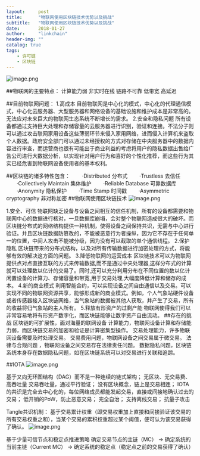 ```yaml
---
layout:     post
title:      "物联网使用区块链技术优势以及挑战"
subtitle:   "物联网使用区块链技术优势以及挑战"
date:       2018-01-27
author:     "linkchain"
header-img: ""
catalog: true
tags:
    - 许可链
    - 区块链
---
```

![image.png](http://upload-images.jianshu.io/upload_images/3959874-762359a1ffd33873.png?imageMogr2/auto-orient/strip%7CimageView2/2/w/1240)

##物联网的主要特点：
计算能力弱
非实时在线
链路不可靠
低带宽
高延迟

##目前物联网问题：
1.高成本 
    目前物联网是中心化的模式，中心化的代理通信模式，中心化云服务器、大型服务器和网络设备的基础设施和维护成本是非常高的。无法应对未来巨大的物联网生态系统不断增长的需求。
2.安全和隐私问题
    所有设备都通过支持巨大处理和存储容量的云服务器进行识别，验证和连接。不法分子则可以通过攻击联网家用设备这些薄弱环节来侵入家用网络，进而侵入计算机来盗取个人数据。政府安全部门可以通过未经授权的方式对存储在中央服务器中的数据内容进行审查，而运营商也很有可能出于商业利益的考虑将用户的隐私数据出售给广告公司进行大数据分析，以实现针对用户行为和喜好的个性化推荐，而这些行为其实已经危害到物联网设备使用者的基本权利。

##区块链的诸多特性包含：
　　·Distributed 分布式
　　·Trustless 去信任
　　·Collectively Maintain 集体维护
　　·Reliable Database 可靠数据库
　　·Anonymity 隐私保护
　　·Time Stamp 时间戳
　　·Asymmetric cryptography 非对称加密
##物联网使用区块链技术
![image.png](http://upload-images.jianshu.io/upload_images/3959874-1a3c1e5d217fcc18.png?imageMogr2/auto-orient/strip%7CimageView2/2/w/1240)

1.安全、可信 
        物联网缺乏设备与设备之间相互的信任机制，所有的设备都需要和物联网中心的数据进行核对，一旦数据库崩塌，会对整个物联网造成很大的破坏。而区块链分布式的网络结构提供一种机制，使得设备之间保持共识，无需与中心进行验证。并且区块链数据防篡改的，不能被恶意行为者操纵，因为它不存在于任何单一的位置，中间人攻击不能被分级，因为没有可以截取的单个通信线程。
2.保护隐私
         区块链带来的分布式结构，以及对所有传输数据进行加密处理的方式，将能够有效的解决这方面的问题。
3.降低物联网的运营成本
         区块链技术可以为物联网提供点对点直接互联的方式来传输数据,而不是通过中央处理器,这样分布式的计算就可以处理数以亿计的交易了。同时,还可以充分利用分布在不同位置的数以亿计闲置设备的计算力、存储容量和带宽,用于交易处理,大幅度降低计算和储存的成本。
4.新的商业模式
       利用智能合约，可以实现设备之间自由通信以及交易。可以实现不同的物联网资源共享，能够形成新的商业模式。例如，个人气象站硬件设备或者传感器接入区块链网络，当气象站的数据被其他人获取，并产生了交易，所有的收益将归气象站的主人所有。
5.释放有形资产的过剩产能
         物联网使得我们可以非常容易地将有形资产数字化，而区块链能够让数字资产自由流动。
##存在的挑战
区块链的可扩展性，面对海量的联网设备
计算能力，物联网设备计算和存储能力弱，而区块链交易的加密和验证是计算密集型操作。
交易处理能力，许多物联网设备需要及时处理交易。
交易费用问题，物联网设备之间交易属于微交易。
法律与合规问题 ，物联网设备之间交易存在法律责任问题。
数据隐私问题，区块链系统本身存在数据隐私问题，如在区块链系统可以对交易进行关联和追踪。

##IOTA
![image.png](http://upload-images.jianshu.io/upload_images/3959874-20193d1b3dded46e.png?imageMogr2/auto-orient/strip%7CimageView2/2/w/1240)

基于又向无环图结构（DAG）而不是一种连续的链式架构；
无区块、无交易费、高吞吐量
交易吞吐量，通过平行验证；
没有区块概念，链上是交易相连；
IOTA的共识是完全去中心化的，每位网络成员都能发起交易，直接或间接地确认过去的交易；
低开销的PoW，防止恶意交易；
完全自治；
支持离线交易；
抗量子攻击

Tangle共识机制：
基于交易累计权重（即交易权重加上直接和间接验证该交易的所有交易权重之和），当某个交易的累积权重超过某个阈值，便可认为该交易获得了确认。
![image.png](http://upload-images.jianshu.io/upload_images/3959874-1ea7be4f73513a19.png?imageMogr2/auto-orient/strip%7CimageView2/2/w/1240)

基于少量可信节点和稳定点推进策略
确定交易节点的主链（MC） -> 确定系统的当前主链（Current MC）
-> 确定系统的稳定点（稳定点之前的交易获得了确认）


